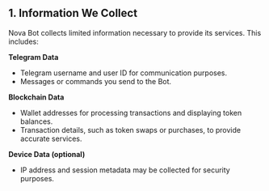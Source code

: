 ## 1. Information We Collect

Nova Bot collects limited information necessary to provide its services. This includes:

**Telegram Data**

* Telegram username and user ID for communication purposes.
* Messages or commands you send to the Bot.

**Blockchain Data**

* Wallet addresses for processing transactions and displaying token balances.
* Transaction details, such as token swaps or purchases, to provide accurate services.

**Device Data (optional)**

* IP address and session metadata may be collected for security purposes.
